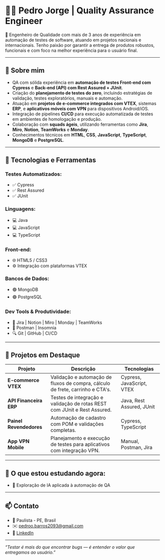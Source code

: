 # 👨‍💻 Pedro Jorge | Quality Assurance Engineer

🎯 Engenheiro de Qualidade com mais de 3 anos de experiência em automação de testes de software, atuando em projetos nacionais e internacionais. Tenho paixão por garantir a entrega de produtos robustos, funcionais e com foco na melhor experiência para o usuário final.

---

## 💼 Sobre mim

- QA com sólida experiência em **automação de testes Front-end com Cypress** e **Back-end (API) com Rest Assured + JUnit**.
- Criação do **planejamento de testes do zero**, incluindo estratégias de validação, testes exploratórios, manuais e automação.
- Atuação em **projetos de e-commerce integrados com VTEX**, sistemas **ERP**, e **aplicativos móveis com VPN** para dispositivos Android/iOS.
- Integração de pipelines **CI/CD** para execução automatizada de testes em ambientes de homologação e produção.
- Colaboração com **squads ágeis**, utilizando ferramentas como **Jira**, **Miro**, **Notion**, **TeamWorks** e **Monday**.
- Conhecimentos técnicos em **HTML**, **CSS**, **JavaScript**, **TypeScript**, **MongoDB** e **PostgreSQL**.

---

## 🧰 Tecnologias e Ferramentas

### Testes Automatizados:
- ✅ Cypress
- ✅ Rest Assured
- ✅ JUnit

### Linguagens:
- 💻 Java
- 💻 JavaScript
- 💻 TypeScript

### Front-end:
- 🌐 HTML5 / CSS3
- ⚙️ Integração com plataformas VTEX

### Bancos de Dados:
- 🟢 MongoDB
- 🟣 PostgreSQL

### Dev Tools & Produtividade:
- 📌 Jira | Notion | Miro | Monday | TeamWorks
- 🧪 Postman | Insomnia
- 🔍 Git | GitHub | CI/CD 
---

## 📂 Projetos em Destaque

| Projeto | Descrição | Tecnologias |
|--------|-----------|-------------|
| **E-commerce VTEX** | Validação e automação de fluxos de compra, cálculo de frete, carrinho e CTA's. | Cypress, JavaScript, VTEX |
| **API Financeira ERP** | Testes de integração e validação de rotas REST com JUnit e Rest Assured. | Java, Rest Assured, JUnit |
| **Painel Revendedores** | Automação de cadastro com POM e validações completas. | Cypress, TypeScript |
| **App VPN Mobile** | Planejamento e execução de testes para aplicativos com integração VPN. | Manual, Postman, Jira |

---

## 🧠 O que estou estudando agora:
- 🤖 Exploração de IA aplicada à automação de QA

---

## 📫 Contato

- 📍 Paulista - PE, Brasil  
- ✉️ pedroo.barros2093@gmail.com  
- 💼 [LinkedIn](https://www.linkedin.com/in/pedrojorgeqa/)  

---

_“Testar é mais do que encontrar bugs — é entender o valor que entregamos ao usuário.”_
